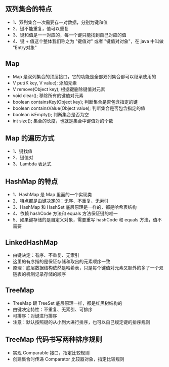 ## 双列集合的特点
* 1、双列集合一次需要存一对数据，分别为键和值
* 2、键不能重复，值可以重复
* 3、键和值是一一对应的，每一个键只能找到自己对应的值
* 4、键 + 值这个整体我们称之为 "键值对" 或者 "键值对对象"，在 java 中叫做 "Entry对象"

## Map
* Map 是双列集合的顶层接口，它的功能是全部双列集合都可以继承使用的
* V put(K key, V value); 添加元素
* V remove(Object key); 根据键删除键值对元素
* void clear(); 移除所有的键值对元素
* boolean containsKey(Object key); 判断集合是否包含指定的键
* boolean containsValue(Object value); 判断集合是否包含指定的值
* boolean isEmpty(); 判断集合是否为空
* int size(); 集合的长度，也就是集合中键值对的个数
 
## Map 的遍历方式
* 1、键找值
* 2、键值对
* 3、Lambda 表达式

## HashMap 的特点
* 1、HashMap 是 Map 里面的一个实现类
* 2、特点都是由键决定的：无序、不重复、无索引
* 3、HashMap 和 HashSet 底层原理是一样的，都是哈希表结构
* 4、依赖 hashCode 方法和 equals 方法保证键的唯一
* 5、如果键存储的是自定义对象，需要重写 hashCode 和 equals 方法，值不需要

## LinkedHashMap
* 由键决定：有序、不重复、无索引
* 这里的有序指的是保证存储和取出的元素顺序一致
* 原理：底层数据结构依然是哈希表，只是每个键值对元素又额外的多了一个双链表的机制记录存储的顺序

## TreeMap
* TreeMap 跟 TreeSet 底层原理一样，都是红黑树结构的
* 由键决定特性：不重复、无索引、可排序
* 可排序：对键进行排序
* 注意：默认按照键的从小到大进行排序，也可以自己规定键的排序规则

## TreeMap 代码书写两种排序规则
* 实现 Comparable 接口，指定比较规则
* 创建集合时传递 Comparator 比较器对象，指定比较规则

